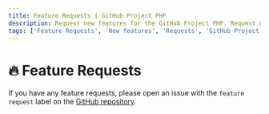 ```yaml
---
title: Feature Requests | GitHub Project PHP
description: Request new features for the GitHub Project PHP. Request new features for the GitHub Project PHP. Get the list of all feature requests available in the GitHub Project PHP.
tags: ['Feature Requests', 'New features', 'Requests', 'GitHub Project PHP Feature', 'Support', 'features']
---
```


<head>
  <!-- Basic Meta Tags -->
  <meta name="robots" content="index,follow" />
  <meta name="author" content="CSlant" />
  <meta name="generator" content="Docusaurus" />
  <meta name="theme-color" content="#2e8555" />
  
  <!-- Canonical URL -->
  <link rel="canonical" href="https://docs.cslant.com/github-project-php/support/feature-requests" />
  
  <!-- Open Graph Meta Tags -->
  <meta property="og:title" content="Feature Requests | GitHub Project PHP" />
  <meta property="og:description" content="Request new features for the GitHub Project PHP. Request new features for the GitHub Project PHP. Get the list of all feature requests available in the GitHu..." />
  <meta property="og:type" content="article" />
  <meta property="og:url" content="https://docs.cslant.com/github-project-php/support/feature-requests" />
  <meta property="og:site_name" content="GitHub Project PHP Documentation" />
  <meta property="og:locale" content="en_US" />
  
  <!-- Twitter Card Meta Tags -->
  <meta name="twitter:card" content="summary_large_image" />
  <meta name="twitter:title" content="Feature Requests | GitHub Project PHP" />
  <meta name="twitter:description" content="Request new features for the GitHub Project PHP. Request new features for the GitHub Project PHP. Get the list of all feature requests available in the GitHu..." />
  <meta name="twitter:creator" content="@cslantofficial" />
  <meta name="twitter:site" content="@cslantofficial" />
  
  <!-- Additional Meta Tags -->
  <meta name="format-detection" content="telephone=no" />
  <meta name="mobile-web-app-capable" content="yes" />
  <meta name="apple-mobile-web-app-capable" content="yes" />
  <meta name="apple-mobile-web-app-status-bar-style" content="default" />
  
  <!-- Article Meta Tags -->
  <meta property="article:published_time" content="2025-07-21T00:00:00Z" />
  <meta property="article:modified_time" content="2025-07-21T00:00:00Z" />
  <meta property="article:author" content="CSlant" />
  <meta property="article:section" content="Documentation" />
  
  </head>

# 🔥 Feature Requests

If you have any feature requests, please open an issue with the `feature request` label on
the [GitHub repository](https://github.com/cslant/github-project-php/issues/new?assignees=&labels=&projects=&template=feature_request.md&title=).
